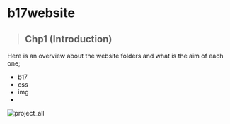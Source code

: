 # b17website
> ## Chp1 (Introduction)
  Here is an overview about the website folders and what is the aim of each one;
   - b17
   - css
   - img
   - 
  ![project_all](https://user-images.githubusercontent.com/100317841/170894084-433713e6-cbbd-4645-8a34-1899772f0ad7.png)
